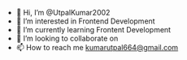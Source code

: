 - 👋 Hi, I’m @UtpalKumar2002
- 👀 I’m interested in Frontend Development
- 🌱 I’m currently learning Frontent Development
- 💞️ I’m looking to collaborate on 
- 📫 How to reach me kumarutpal664@gmail.com

<!---
UtpalKumar2002/UtpalKumar2002 is a ✨ special ✨ repository because its `README.md` (this file) appears on your GitHub profile.
You can click the Preview link to take a look at your changes.
--->
